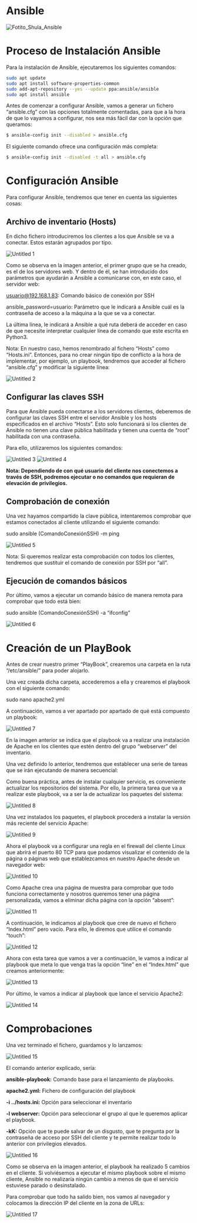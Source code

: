 # Ansible

![Fotito_Shula_Ansible](https://user-images.githubusercontent.com/114920834/225441956-9b21e975-d524-4fa5-8d83-bfd736231179.png)

# Proceso de Instalación Ansible

Para la instalación de Ansible, ejecutaremos los siguientes comandos:



```bash
sudo apt update
sudo apt install software-properties-common
sudo add-apt-repository --yes --update ppa:ansible/ansible
sudo apt install ansible
```

Antes de comenzar a configurar Ansible, vamos a generar un fichero “ansible.cfg” con las opciones totalmente comentadas, para que a la hora de que lo vayamos a configurar, nos sea más fácil dar con la opción que queramos:

```bash
$ ansible-config init --disabled > ansible.cfg
```


El siguiente comando ofrece una configuración más completa:

```bash
$ ansible-config init --disabled -t all > ansible.cfg
```


# Configuración Ansible

Para configurar Ansible, tendremos que tener en cuenta las siguientes cosas:

## **Archivo de inventario (Hosts)**

En dicho fichero introduciremos los clientes a los que Ansible se va a conectar. Estos estarán agrupados por tipo.

![Untitled 1](https://user-images.githubusercontent.com/114920834/225444262-248818e5-a1cf-427a-bb23-30b67b515055.png)


Como se observa en la imagen anterior, el primer grupo que se ha creado, es el de los servidores web. Y dentro de él, se han introducido dos parámetros que ayudarán a Ansible a comunicarse con, en este caso, el servidor web:

usuario@192.168.1.83: Comando básico de conexión por SSH

ansible_password=usuario: Parámetro que le indicará a Ansible cuál es la contraseña de acceso a la máquina a la que se va a conectar.

La última línea, le indicará a Ansible a qué ruta deberá de acceder en caso de que necesite interpretar cualquier línea de comando que este escrita en Python3.

Nota: En nuestro caso, hemos renombrado al fichero “Hosts” como “Hosts.ini”. Entonces, para no crear ningún tipo de conflicto a la hora de implementar, por ejemplo, un playbook, tendremos que acceder al fichero “ansible.cfg” y modificar la siguiente línea:

![Untitled 2](https://user-images.githubusercontent.com/114920834/225444474-8ce3239c-39bc-4388-9d8c-a8d7b7992bcf.png)


## **Configurar las claves SSH**

Para que Ansible pueda conectarse a los servidores clientes, deberemos de configurar las claves SSH entre el servidor Ansible y los hosts especificados en el archivo “Hosts”. Esto solo funcionará si los clientes de Ansible no tienen una clave pública habilitada y tienen una cuenta de “root” habilitada con una contraseña.

Para ello, utilizaremos los siguientes comandos:


![Untitled 3](https://user-images.githubusercontent.com/114920834/225444834-18fcf9f8-d0ed-46e2-bf0c-3d52ced2387b.png)
![Untitled 4](https://user-images.githubusercontent.com/114920834/225444864-ce7db78e-4741-4bb3-9591-79b324989c15.png)

**Nota: Dependiendo de con qué usuario del cliente nos conectemos a través de SSH, podremos ejecutar o no comandos que requieran de elevación de privilegios.**

## Comprobación de conexión

Una vez hayamos compartido la clave pública, intentaremos comprobar que estamos conectados al cliente utilizando el siguiente comando:

sudo ansible (ComandoConexiónSSH) -m ping

![Untitled 5](https://user-images.githubusercontent.com/114920834/225445132-77ba9932-ce99-41c7-957b-108bdcbd8c93.png)

Nota: Si queremos realizar esta comprobación con todos los clientes, tendremos que sustituir el comando de conexión por SSH por “all”.

## Ejecución de comandos básicos

Por último, vamos a ejecutar un comando básico de manera remota para comprobar que todo está bien:

sudo ansible (ComandoConexiónSSH) -a “ifconfig”

![Untitled 6](https://user-images.githubusercontent.com/114920834/225445166-cec478cc-f077-4d88-8971-fa7ad59f048a.png)


# Creación de un PlayBook

Antes de crear nuestro primer “PlayBook”, crearemos una carpeta en la ruta “/etc/ansible/” para poder alojarlo.

Una vez creada dicha carpeta, accederemos a ella y crearemos el playbook con el siguiente comando:

sudo nano apache2.yml

A continuación, vamos a ver apartado por apartado de qué está compuesto un playbook:

![Untitled 7](https://user-images.githubusercontent.com/114920834/225445219-46ef21d6-f415-45ef-a26c-f572d7df2aad.png)


En la imagen anterior se indica que el playbook va a realizar una instalación de Apache en los clientes que estén dentro del grupo “webserver” del inventario.

Una vez definido lo anterior, tendremos que establecer una serie de tareas que se irán ejecutando de manera secuencial:

Como buena práctica, antes de instalar cualquier servicio, es conveniente actualizar los repositorios del sistema. Por ello, la primera tarea que va a realizar este playbook, va a ser la de actualizar los paquetes del sistema:

![Untitled 8](https://user-images.githubusercontent.com/114920834/225445249-146c3f9f-385f-469b-86e6-c67898e60f19.png)


Una vez instalados los paquetes, el playbook procederá a instalar la versión más reciente del servicio Apache:

![Untitled 9](https://user-images.githubusercontent.com/114920834/225445291-4a319d74-b24a-49ce-ad5c-f8ed38a7556a.png)


Ahora el playbook va a configurar una regla en el firewall del cliente Linux que abrirá el puerto 80 TCP para que podamos visualizar el contenido de la página o páginas web que establezcamos en nuestro Apache desde un navegador web:

![Untitled 10](https://user-images.githubusercontent.com/114920834/225445328-f16e6fb2-a94d-4c45-8c2d-5e11587bb109.png)

Como Apache crea una página de muestra para comprobar que todo funciona correctamente y nosotros queremos tener una página personalizada, vamos a eliminar dicha página con la opción “absent”:

![Untitled 11](https://user-images.githubusercontent.com/114920834/225445369-d78c7c5e-eea9-460c-ad87-1ef458e3a12f.png)


A continuación, le indicamos al playbook que cree de nuevo el fichero “Index.html” pero vacío. Para ello, le diremos que utilice el comando “touch”:


![Untitled 12](https://user-images.githubusercontent.com/114920834/225445421-d1829bb5-e348-4712-b00e-8e06a8dc727e.png)


Ahora con esta tarea que vamos a ver a continuación, le vamos a indicar al playbook que meta lo que venga tras la opción “line” en el “Index.html” que creamos anteriormente:

![Untitled 13](https://user-images.githubusercontent.com/114920834/225445462-1ff1e438-cdb7-498c-a240-1c23ed80f6bf.png)


Por último, le vamos a indicar al playbook que lance el servicio Apache2:

![Untitled 14](https://user-images.githubusercontent.com/114920834/225445495-467939c6-ec67-47a5-ab39-c240c4438386.png)

# Comprobaciones

Una vez terminado el fichero, guardamos y lo lanzamos:

![Untitled 15](https://user-images.githubusercontent.com/114920834/225445559-10e21f8d-222f-4f6c-a4a0-772cfe2895e1.png)

El comando anterior explicado, sería:

**ansible-playbook:** Comando base para el lanzamiento de playbooks.

**apache2.yml:** Fichero de configuración del playbook

**-i ../hosts.ini:** Opción para seleccionar el inventario

**-l webserver:** Opción para seleccionar el grupo al que le queremos aplicar el playbook.

**-kK:** Opción que te puede salvar de un disgusto, que te pregunta por la contraseña de acceso por SSH del cliente y te permite realizar todo lo anterior con privilegios elevados.

![Untitled 16](https://user-images.githubusercontent.com/114920834/225445620-9765989d-78d6-46f9-828b-73468d9fdc3d.png)


Como se observa en la imagen anterior, el playbook ha realizado 5 cambios en el cliente. Si volviésemos a ejecutar el mismo playbook sobre el mismo cliente, Ansible no realizaría ningún cambio a menos de que el servicio estuviese parado o desinstalado.

Para comprobar que todo ha salido bien, nos vamos al navegador y colocamos la dirección IP del cliente en la zona de URLs:

![Untitled 17](https://user-images.githubusercontent.com/114920834/225445657-e1bd1fc8-7e6c-4d5d-858b-ed1c39b7e976.png)

